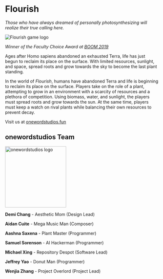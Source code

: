 # Flourish

_Those who have always dreamed of personally photosynthesizing will realize their true calling here._

![Flourish game logo](https://xingmichael.com/School/flourish/gameLogo.png "Flourish - game logo")

_Winner of the Faculty Choice Award at [BOOM 2019](https://www.cis.cornell.edu/boom-2019-award-recipients)_

Ages after Homo sapiens abandoned an exhausted Terra, life has just begun to reclaim its place on the surface. With limited resources, sunlight, and space, spread roots and grow towards the sky to become the last plant standing.

In the world of _Flourish_, humans have abandoned Terra and life is beginning to reclaim its place on the surface. Players take on the role of a plant, attempting to grow in an environment with a scarcity of resources and a plethora of competition. Using biomass, water, and sunlight, the players must spread roots and grow towards the sun. At the same time, players must keep a watch on rival plants while balancing their own resources to prevent decay.

Visit us at [onewordstudios.fun](https://onewordstudios.fun)

## onewordstudios Team

<img src="https://xingmichael.com/School/flourish/studioSmall.png" alt="onewordstudios logo" width="200"/>

**Demi Chang** - Aesthetic Mom (Design Lead)

**Aidan Cuite** - Mega Music Man (Composer)

**Aashna Saxena** - Plant Master (Programmer)

**Samuel Sorenson** - AI Hackerman (Programmer)

**Michael Xing** - Repository Despot (Software Lead)

**Jeffrey Yao** - Donut Man (Programmer)

**Wenjia Zhang** - Project Overlord (Project Lead)
